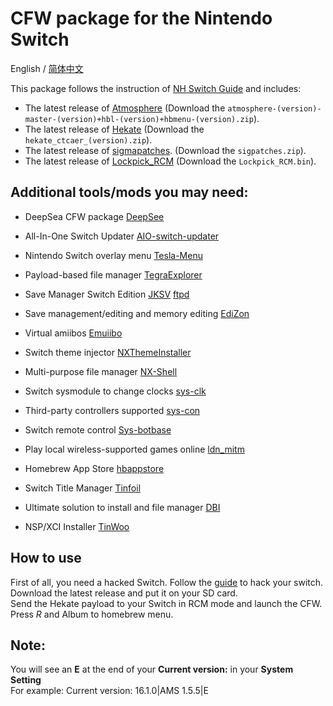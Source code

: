 # CFW package for the Nintendo Switch

<div>
  <span>English</span> / <a href=".github/README-zh.md">简体中文</a>
</div>

This package follows the instruction of [NH Switch Guide](https://nh-server.github.io/switch-guide/user_guide/emummc/sd_preparation/) and includes:
- The latest release of [Atmosphere](https://github.com/Atmosphere-NX/Atmosphere/releases) (Download the `atmosphere-(version)-master-(version)+hbl-(version)+hbmenu-(version).zip`).
- The latest release of [Hekate](https://github.com/CTCaer/Hekate/releases) (Download the `hekate_ctcaer_(version).zip`).
- The latest release of [sigmapatches](https://sigmapatches.coomer.party/sigpatches.zip). (Download the `sigpatches.zip`).
- The latest release of [Lockpick_RCM](https://vps.suchmeme.nl/git/mudkip/Lockpick_RCM/releases) (Download the `Lockpick_RCM.bin`).

## Additional tools/mods you may need:

- DeepSea CFW package [DeepSee](https://github.com/Team-Neptune/DeepSea)
- All-In-One Switch Updater [AIO-switch-updater](https://github.com/HamletDuFromage/aio-switch-updater)
- Nintendo Switch overlay menu [Tesla-Menu](https://github.com/WerWolv/Tesla-Menu)
- Payload-based file manager [TegraExplorer](https://github.com/suchmememanyskill/TegraExplorer)
- Save Manager Switch Edition [JKSV](https://github.com/J-D-K/JKSV/releases) [ftpd](https://github.com/mtheall/ftpd)
- Save management/editing and memory editing [EdiZon](https://github.com/WerWolv/EdiZon) 
- Virtual amiibos [Emuiibo](https://github.com/XorTroll/emuiibo) 
- Switch theme injector [NXThemeInstaller](https://github.com/exelix11/SwitchThemeInjector)
- Multi-purpose file manager [NX-Shell](https://github.com/joel16/NX-Shell)
- Switch sysmodule to change clocks [sys-clk](https://github.com/retronx-team/sys-clk)
- Third-party controllers supported [sys-con](https://github.com/cathery/sys-con)
- Switch remote control [Sys-botbase](https://github.com/olliz0r/sys-botbase)
- Play local wireless-supported games online [ldn_mitm](https://github.com/spacemeowx2/ldn_mitm)


- Homebrew App Store [hbappstore](https://github.com/fortheusers/hb-appstore)
- Switch Title Manager [Tinfoil](https://tinfoil.io/Download) 
- Ultimate solution to install and file manager [DBI](https://github.com/rashevskyv/dbi)
- NSP/XCI Installer [TinWoo](https://github.com/mrdude2478/TinWoo)

## How to use
First of all, you need a hacked Switch. Follow the [guide](http://switch.homebrew.guide) to hack your switch.</br>
Download the latest release and put it on your SD card.</br>
Send the Hekate payload to your Switch in RCM mode and launch the CFW.
Press *R* and Album to homebrew menu.

## Note: 
You will see an **E** at the end of your **Current version:** in your **System Setting**</br>
For example: Current version: 16.1.0|AMS 1.5.5|E</br>
